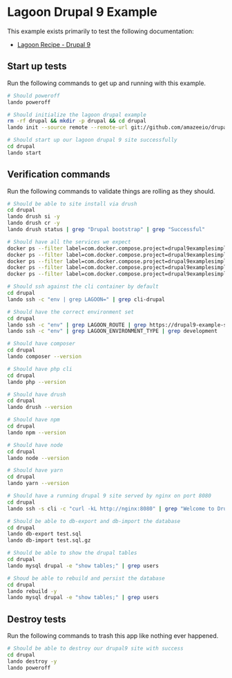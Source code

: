 Lagoon Drupal 9 Example
=======================

This example exists primarily to test the following documentation:

* [Lagoon Recipe - Drupal 9](https://docs.lando.dev/config/lagoon.html)

Start up tests
--------------

Run the following commands to get up and running with this example.

```bash
# Should poweroff
lando poweroff

# Should initialize the lagoon drupal example
rm -rf drupal && mkdir -p drupal && cd drupal
lando init --source remote --remote-url git://github.com/amazeeio/drupal-example-simple.git --remote-options="--branch 9.x" --recipe lagoon

# Should start up our lagoon drupal 9 site successfully
cd drupal
lando start
```

Verification commands
---------------------

Run the following commands to validate things are rolling as they should.

```bash
# Should be able to site install via drush
cd drupal
lando drush si -y
lando drush cr -y
lando drush status | grep "Drupal bootstrap" | grep "Successful"

# Should have all the services we expect
docker ps --filter label=com.docker.compose.project=drupal9examplesimple | grep Up | grep drupal9examplesimple_nginx_1
docker ps --filter label=com.docker.compose.project=drupal9examplesimple | grep Up | grep drupal9examplesimple_mariadb_1
docker ps --filter label=com.docker.compose.project=drupal9examplesimple | grep Up | grep drupal9examplesimple_mailhog_1
docker ps --filter label=com.docker.compose.project=drupal9examplesimple | grep Up | grep drupal9examplesimple_php_1
docker ps --filter label=com.docker.compose.project=drupal9examplesimple | grep Up | grep drupal9examplesimple_cli_1

# Should ssh against the cli container by default
cd drupal
lando ssh -c "env | grep LAGOON=" | grep cli-drupal

# Should have the correct environment set
cd drupal
lando ssh -c "env" | grep LAGOON_ROUTE | grep https://drupal9-example-simple.lndo.site
lando ssh -c "env" | grep LAGOON_ENVIRONMENT_TYPE | grep development

# Should have composer
cd drupal
lando composer --version

# Should have php cli
cd drupal
lando php --version

# Should have drush
cd drupal
lando drush --version

# Should have npm
cd drupal
lando npm --version

# Should have node
cd drupal
lando node --version

# Should have yarn
cd drupal
lando yarn --version

# Should have a running drupal 9 site served by nginx on port 8080
cd drupal
lando ssh -s cli -c "curl -kL http://nginx:8080" | grep "Welcome to Drush Site-Install"

# Should be able to db-export and db-import the database
cd drupal
lando db-export test.sql
lando db-import test.sql.gz

# Should be able to show the drupal tables
cd drupal
lando mysql drupal -e "show tables;" | grep users

# Shoud be able to rebuild and persist the database
cd drupal
lando rebuild -y
lando mysql drupal -e "show tables;" | grep users
```

Destroy tests
-------------

Run the following commands to trash this app like nothing ever happened.

```bash
# Should be able to destroy our drupal9 site with success
cd drupal
lando destroy -y
lando poweroff
```
